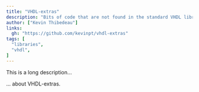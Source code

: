 ```yaml
---
title: "VHDL-extras"
description: "Bits of code that are not found in the standard VHDL libraries"
author: ["Kevin Thibedeau"]
links:
  gh: "https://github.com/kevinpt/vhdl-extras"
tags: [
  "libraries",
  "vhdl",
]
---
```


This is a long description...
<!--more-->
... about VHDL-extras.
